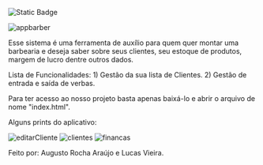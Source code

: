 ![Static Badge](https://img.shields.io/badge/status-em_desenvolvimento-l?style=flat)

![appbarber](https://github.com/user-attachments/assets/fdce4cda-fb24-4559-a47c-40e4d8909882)


  Esse sistema é uma ferramenta de auxílio para quem quer montar uma barbearia e deseja saber sobre seus clientes, seu estoque de produtos, margem de lucro dentre outros dados.

  Lista de Funcionalidades:
    1) Gestão da sua lista de Clientes.
    2) Gestão de entrada e saída de verbas.

  Para ter acesso ao nosso projeto basta apenas baixá-lo e abrir o arquivo de nome "index.html".

  Alguns prints do aplicativo:

  ![editarCliente](https://github.com/user-attachments/assets/3f7c571f-fe44-4298-a4c4-114bd51e9043)
  ![clientes](https://github.com/user-attachments/assets/2d98dc0e-2bcb-4e9f-9940-a52c6e8f93f1)
  ![financas](https://github.com/user-attachments/assets/c9312d46-881b-4635-b535-16b41f7f5e2e)


Feito por: Augusto Rocha Araújo e Lucas Vieira.
